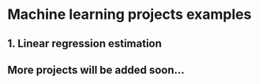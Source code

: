 # Machine learning projects examples

## 1. Linear regression estimation

## More projects will be added soon...